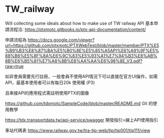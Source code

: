 # TW_railway
Will collecting some ideals about how to make use of TW railway API
基本申請流程洽:
https://ptxmotc.gitbooks.io/ptx-api-documentation/content/

申請流程為
https://docs.google.com/viewer?url=https://github.com/ptxmotc/PTXWebTest/blob/master/member/PTX%E5%B9%B3%E8%87%BA%E5%B0%8E%E5%85%A5API%E6%A9%9F%E5%88%B6%E5%8F%8A%E6%9C%83%E5%93%A1%E7%94%B3%E8%AB%8B%E6%B5%81%E7%A8%8B%E8%AA%AA%E6%98%8E_V3.pdf?raw=true

如非會員需要先行註冊，一般會員不使用API情況下可以直接在官方UI操作，如需API，最基本使用者可以有每日20k 使用權 (P3)

且串接API的應用程式需註明使用PTX的圖像

https://github.com/tdxmotc/SampleCode/blob/master/README.md
Git 的使用教學

https://tdx.transportdata.tw/api-service/swagger
開發指引>線上API使用指引

車站代碼表
https://www.railway.gov.tw/tra-tip-web/tip/tip001/tip111/view
